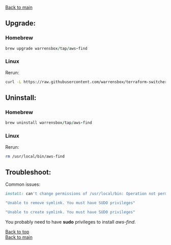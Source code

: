 
[Back to main](index)

## Upgrade:

### Homebrew

```ruby
brew upgrade warrensbox/tap/aws-find
```
### Linux

Rerun:

```sh
curl -L https://raw.githubusercontent.com/warrensbox/terraform-switcher/release/install.sh | bash
```

## Uninstall:

### Homebrew

```ruby
brew uninstall warrensbox/tap/aws-find
```
### Linux

Rerun:

```sh
rm /usr/local/bin/aws-find
```

## Troubleshoot:

Common issues:
```ruby
install: can't change permissions of /usr/local/bin: Operation not permitted
```

```ruby
"Unable to remove symlink. You must have SUDO privileges"
```

```ruby
"Unable to create symlink. You must have SUDO privileges"
```
You probably need to have **sudo** privileges to install *aws-find*.

[Back to top](#upgrade)    
[Back to main](index)